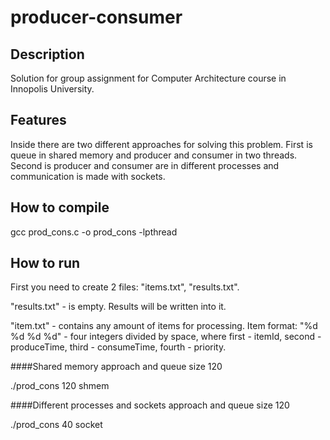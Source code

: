 # producer-consumer
## Description
Solution for group assignment for Computer Architecture course in Innopolis University. 


## Features
Inside there are two different approaches for solving this problem. First is queue in shared memory and producer and consumer in two threads. Second is producer and consumer are in different processes and communication is made with sockets.


## How to compile
gcc prod_cons.c -o prod_cons -lpthread


## How to run
First you need to create 2 files: "items.txt", "results.txt".


"results.txt" - is empty. Results will be written into it.


"item.txt" - contains any amount of items for processing. Item format: "%d %d %d %d" - four integers divided by space, where first - itemId, second - produceTime, third - consumeTime, fourth - priority. 


####Shared memory approach and queue size 120


./prod_cons 120 shmem


####Different processes and sockets approach and queue size 120


./prod_cons 40 socket
